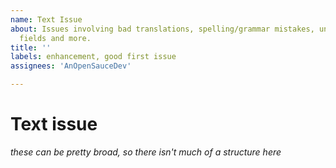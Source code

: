 ```yaml
---
name: Text Issue
about: Issues involving bad translations, spelling/grammar mistakes, un-translated
  fields and more.
title: ''
labels: enhancement, good first issue
assignees: 'AnOpenSauceDev'

---
```


# Text issue
_these can be pretty broad, so there isn't much of a structure here_
